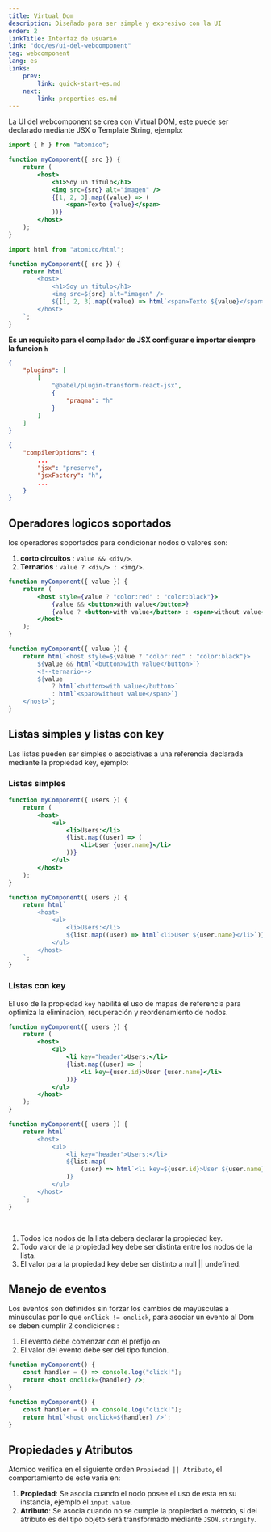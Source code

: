```yaml
---
title: Virtual Dom
description: Diseñado para ser simple y expresivo con la UI
order: 2
linkTitle: Interfaz de usuario
link: "doc/es/ui-del-webcomponent"
tag: webcomponent
lang: es
links:
    prev:
        link: quick-start-es.md
    next:
        link: properties-es.md
---
```


La UI del webcomponent se crea con Virtual DOM, este puede ser declarado mediante JSX o Template String, ejemplo:

<doc-tabs auto-height tabs="JSX, Template String">

```jsx
import { h } from "atomico";

function myComponent({ src }) {
    return (
        <host>
            <h1>Soy un titulo</h1>
            <img src={src} alt="imagen" />
            {[1, 2, 3].map((value) => (
                <span>Texto {value}</span>
            ))}
        </host>
    );
}
```

```js
import html from "atomico/html";

function myComponent({ src }) {
    return html`
        <host>
            <h1>Soy un titulo</h1>
            <img src=${src} alt="imagen" />
            ${[1, 2, 3].map((value) => html`<span>Texto ${value}</span>`)}
        </host>
    `;
}
```

</doc-tabs>

**Es un requisito para el compilador de JSX configurar e importar siempre la funcion `h`**

<doc-details summary="Configuracion para el uso de JSX con Babel">

```json
{
    "plugins": [
        [
            "@babel/plugin-transform-react-jsx",
            {
                "pragma": "h"
            }
        ]
    ]
}
```

</doc-details>

<doc-details summary="Configuracion para el uso de JSX con Typesript">

```json
{
    "compilerOptions": {
        ...
        "jsx": "preserve",
        "jsxFactory": "h",
        ...
    }
}
```

</doc-details>

## Operadores logicos soportados

los operadores soportados para condicionar nodos o valores son:

1. **corto circuitos** : `value && <div/>`.
2. **Ternarios** : `value ? <div/> : <img/>`.

<doc-tabs auto-height tabs="JSX, Template String">

```jsx
function myComponent({ value }) {
    return (
        <host style={value ? "color:red" : "color:black"}>
            {value && <button>with value</button>}
            {value ? <button>with value</button> : <span>without value</span>}
        </host>
    );
}
```

```js
function myComponent({ value }) {
    return html`<host style=${value ? "color:red" : "color:black"}>
        ${value && html`<button>with value</button>`}
        <!--ternario-->
        ${value
            ? html`<button>with value</button>`
            : html`<span>without value</span>`}
    </host>`;
}
```

</doc-tabs>

## Listas simples y listas con key

Las listas pueden ser simples o asociativas a una referencia declarada mediante la propiedad key, ejemplo:

### Listas simples

<doc-tabs auto-height tabs="JSX, Template String">

```jsx
function myComponent({ users }) {
    return (
        <host>
            <ul>
                <li>Users:</li>
                {list.map((user) => (
                    <li>User {user.name}</li>
                ))}
            </ul>
        </host>
    );
}
```

```js
function myComponent({ users }) {
    return html`
        <host>
            <ul>
                <li>Users:</li>
                ${list.map((user) => html`<li>User ${user.name}</li>`)}
            </ul>
        </host>
    `;
}
```

</doc-tabs>

### Listas con key

El uso de la propiedad `key` habilitá el uso de mapas de referencia para optimiza la eliminacion, recuperación y reordenamiento de nodos.

<doc-tabs auto-height tabs="JSX, Template String">

```jsx
function myComponent({ users }) {
    return (
        <host>
            <ul>
                <li key="header">Users:</li>
                {list.map((user) => (
                    <li key={user.id}>User {user.name}</li>
                ))}
            </ul>
        </host>
    );
}
```

```js
function myComponent({ users }) {
    return html`
        <host>
            <ul>
                <li key="header">Users:</li>
                ${list.map(
                    (user) => html`<li key=${user.id}>User ${user.name}</li>`
                )}
            </ul>
        </host>
    `;
}
```

</doc-tabs>
<br>
<doc-details summary="Reglas de listas con key">

1. Todos los nodos de la lista debera declarar la propiedad key.
2. Todo valor de la propiedad key debe ser distinta entre los nodos de la lista.
3. El valor para la propiedad key debe ser distinto a null || undefined.

</doc-details>

## Manejo de eventos

Los eventos son definidos sin forzar los cambios de mayúsculas a minúsculas por lo que `onClick != onclick`, para asociar un evento al Dom se deben cumplir 2 condiciones :

1. El evento debe comenzar con el prefijo `on`
2. El valor del evento debe ser del tipo función.

<doc-tabs tabs="JSX, Template String">

```jsx
function myComponent() {
    const handler = () => console.log("click!");
    return <host onclick={handler} />;
}
```

```js
function myComponent() {
    const handler = () => console.log("click!");
    return html`<host onclick=${handler} />`;
}
```

</doc-tabs>

## Propiedades y Atributos

Atomico verifica en el siguiente orden `Propiedad || Atributo`, el comportamiento de este varia en:

1. **Propiedad**: Se asocia cuando el nodo posee el uso de esta en su instancia, ejemplo el `input.value`.
2. **Atributo**: Se asocia cuando no se cumple la propiedad o método, si del atributo es del tipo objeto será transformado mediante `JSON.stringify`.
